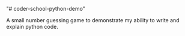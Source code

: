 "# coder-school-python-demo" 

A small number guessing game to demonstrate my ability to write and explain python code.  